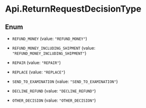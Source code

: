 # Api.ReturnRequestDecisionType

## Enum


* `REFUND_MONEY` (value: `"REFUND_MONEY"`)

* `REFUND_MONEY_INCLUDING_SHIPMENT` (value: `"REFUND_MONEY_INCLUDING_SHIPMENT"`)

* `REPAIR` (value: `"REPAIR"`)

* `REPLACE` (value: `"REPLACE"`)

* `SEND_TO_EXAMINATION` (value: `"SEND_TO_EXAMINATION"`)

* `DECLINE_REFUND` (value: `"DECLINE_REFUND"`)

* `OTHER_DECISION` (value: `"OTHER_DECISION"`)


